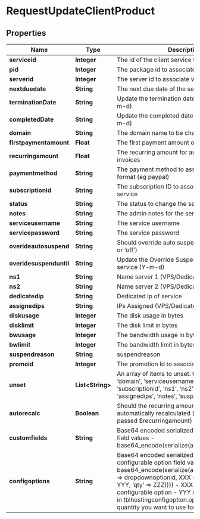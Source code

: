 
# RequestUpdateClientProduct

## Properties
Name | Type | Description | Notes
------------ | ------------- | ------------- | -------------
**serviceid** | **Integer** | The id of the client service to update | 
**pid** | **Integer** | The package id to associate with the service |  [optional]
**serverid** | **Integer** | The server id to associate with the service |  [optional]
**nextduedate** | **String** | The next due date of the service (Y-m-d) |  [optional]
**terminationDate** | **String** | Update the termination date of the service (Y-m-d) |  [optional]
**completedDate** | **String** | Update the completed date of the service (Y-m-d) |  [optional]
**domain** | **String** | The domain name to be changed to |  [optional]
**firstpaymentamount** | **Float** | The first payment amount on the service |  [optional]
**recurringamount** | **Float** | The recurring amount for automatic renewal invoices |  [optional]
**paymentmethod** | **String** | The payment method to associate in system format (eg paypal) |  [optional]
**subscriptionid** | **String** | The subscription ID to associate with the service |  [optional]
**status** | **String** | The status to change the service to |  [optional]
**notes** | **String** | The admin notes for the service |  [optional]
**serviceusername** | **String** | The service username |  [optional]
**servicepassword** | **String** | The service password |  [optional]
**overideautosuspend** | **String** | Should override auto suspend be provided (‘on’ or ‘off’) |  [optional]
**overidesuspenduntil** | **String** | Update the Override Suspend date of the service (Y-m-d) |  [optional]
**ns1** | **String** | Name server 1 (VPS/Dedicated servers only) |  [optional]
**ns2** | **String** | Name server 2 (VPS/Dedicated servers only) |  [optional]
**dedicatedip** | **String** | Dedicated ip of service |  [optional]
**assignedips** | **String** | IPs Assigned (VPS/Dedicated servers only) |  [optional]
**diskusage** | **Integer** | The disk usage in bytes |  [optional]
**disklimit** | **Integer** | The disk limit in bytes |  [optional]
**bwusage** | **Integer** | The bandwidth usage in bytes |  [optional]
**bwlimit** | **Integer** | The bandwidth limit in bytes |  [optional]
**suspendreason** | **String** | suspendreason |  [optional]
**promoid** | **Integer** | The promotion Id to associate |  [optional]
**unset** | **List&lt;String&gt;** | An array of items to unset. Can be one of: ‘domain’, ‘serviceusername’, ‘servicepassword’, ‘subscriptionid’, ‘ns1’, ‘ns2’, ‘dedicatedip’, ‘assignedips’, ‘notes’, ‘suspendreason’ |  [optional]
**autorecalc** | **Boolean** | Should the recurring amount of the service be automatically recalculated (this will ignore any passed $recurringamount) |  [optional]
**customfields** | **String** | Base64 encoded serialized array of custom field values - base64_encode(serialize(array(“1”&#x3D;&gt;“Yahoo”))); |  [optional]
**configoptions** | **String** | Base64 encoded serialized array of configurable option field values - base64_encode(serialize(array(configoptionid &#x3D;&gt; dropdownoptionid, XXX &#x3D;&gt; array(‘optionid’ &#x3D;&gt; YYY, ‘qty’ &#x3D;&gt; ZZZ)))) - XXX is the ID of the configurable option - YYY is the optionid found in tblhostingconfigoption.optionid - ZZZ is the quantity you want to use for that option |  [optional]



